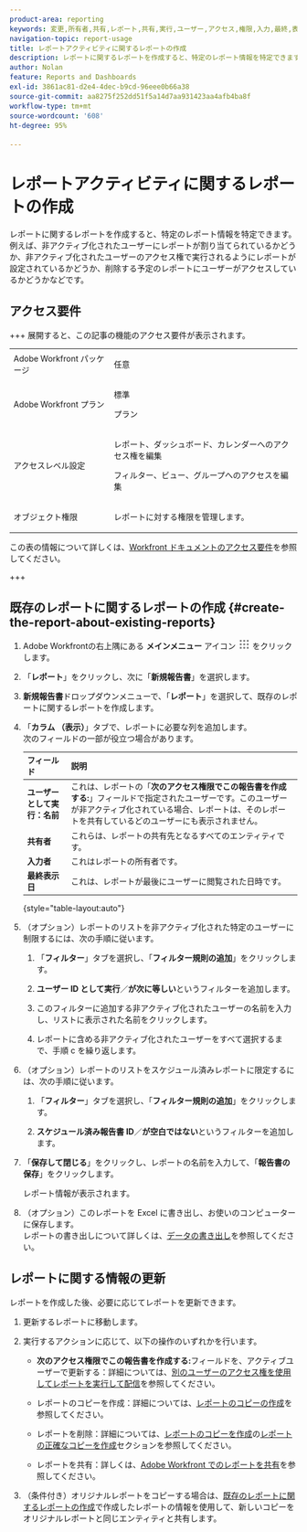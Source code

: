 ```yaml
---
product-area: reporting
keywords: 変更,所有者,共有,レポート,共有,実行,ユーザー,アクセス,権限,入力,最終,表示,日付,レポート,アクティビティ
navigation-topic: report-usage
title: レポートアクティビティに関するレポートの作成
description: レポートに関するレポートを作成すると、特定のレポート情報を特定できます。例えば、非アクティブ化されたユーザーにレポートが割り当てられているかどうか、非アクティブ化されたユーザーのアクセス権で実行されるようにレポートが設定されているかどうか、削除する予定のレポートにユーザーがアクセスしているかどうかなどです。
author: Nolan
feature: Reports and Dashboards
exl-id: 3861ac81-d2e4-4dec-b9cd-96eee0b66a38
source-git-commit: aa8275f252dd51f5a14d7aa931423aa4afb4ba8f
workflow-type: tm+mt
source-wordcount: '608'
ht-degree: 95%

---
```


# レポートアクティビティに関するレポートの作成

レポートに関するレポートを作成すると、特定のレポート情報を特定できます。例えば、非アクティブ化されたユーザーにレポートが割り当てられているかどうか、非アクティブ化されたユーザーのアクセス権で実行されるようにレポートが設定されているかどうか、削除する予定のレポートにユーザーがアクセスしているかどうかなどです。

## アクセス要件

+++ 展開すると、この記事の機能のアクセス要件が表示されます。 

<table style="table-layout:auto"> 
 <col> 
 <col> 
 <tbody> 
  <tr> 
   <td role="rowheader">Adobe Workfront パッケージ</td> 
   <td> <p>任意</p> </td> 
  </tr> 
  <tr> 
   <td role="rowheader">Adobe Workfront プラン</td> 
   <td> 
   <p>標準</p>
   <p>プラン </p> </td> 
  </tr> 
  <tr> 
   <td role="rowheader">アクセスレベル設定</td> 
   <td> <p>レポート、ダッシュボード、カレンダーへのアクセス権を編集</p> <p>フィルター、ビュー、グループへのアクセスを編集</p></td> 
  </tr> 
  <tr> 
   <td role="rowheader">オブジェクト権限</td> 
   <td> <p>レポートに対する権限を管理します。</p></td> 
  </tr> 
 </tbody> 
</table>

この表の情報について詳しくは、[Workfront ドキュメントのアクセス要件](/help/quicksilver/administration-and-setup/add-users/access-levels-and-object-permissions/access-level-requirements-in-documentation.md)を参照してください。

+++

## 既存のレポートに関するレポートの作成 {#create-the-report-about-existing-reports}

1. Adobe Workfrontの右上隅にある **メインメニュー** アイコン ![&#x200B; メインメニューアイコン &#x200B;](assets/main-menu-icon.png) をクリックします。
1. 「**レポート**」をクリックし、次に「**新規報告書**」を選択します。
1. **新規報告書**&#x200B;ドロップダウンメニューで、「**レポート**」を選択して、既存のレポートに関するレポートを作成します。

1. 「**カラム （表示）**」タブで、レポートに必要な列を追加します。\
   次のフィールドの一部が役立つ場合があります。

   | フィールド | 説明 |
   |---|---|
   | **ユーザーとして実行：名前** | これは、レポートの「**次のアクセス権限でこの報告書を作成する:**」フィールドで指定されたユーザーです。このユーザーが非アクティブ化されている場合、レポートは、そのレポートを共有しているどのユーザーにも表示されません。 |
   | **共有者** | これらは、レポートの共有先となるすべてのエンティティです。 |
   | **入力者** | これはレポートの所有者です。 |
   | **最終表示日** | これは、レポートが最後にユーザーに閲覧された日時です。 |

   {style="table-layout:auto"}

1. （オプション）レポートのリストを非アクティブ化された特定のユーザーに制限するには、次の手順に従います。

   1. 「**フィルター**」タブを選択し、「**フィルター規則の追加**」をクリックします。

   1. **ユーザー ID として実行**／**が次に等しい**&#x200B;というフィルターを追加します。

   1. このフィルターに追加する非アクティブ化されたユーザーの名前を入力し、リストに表示された名前をクリックします。
   1. レポートに含める非アクティブ化されたユーザーをすべて選択するまで、手順 c を繰り返します。

1. （オプション）レポートのリストをスケジュール済みレポートに限定するには、次の手順に従います。

   1. 「**フィルター**」タブを選択し、「**フィルター規則の追加**」をクリックします。

   1. **スケジュール済み報告書 ID**／**が空白ではない**&#x200B;というフィルターを追加します。

1. 「**保存して閉じる**」をクリックし、レポートの名前を入力して、「**報告書の保存**」をクリックします。

   レポート情報が表示されます。

1. （オプション）このレポートを Excel に書き出し、お使いのコンピューターに保存します。\
   レポートの書き出しについて詳しくは、[データの書き出し](../../../reports-and-dashboards/reports/creating-and-managing-reports/export-data.md)を参照してください。

## レポートに関する情報の更新

レポートを作成した後、必要に応じてレポートを更新できます。

1. 更新するレポートに移動します。
1. 実行するアクションに応じて、以下の操作のいずれかを行います。

   * **次のアクセス権限でこの報告書を作成する:**&#x200B;フィールドを、アクティブユーザーで更新する：詳細については、[別のユーザーのアクセス権を使用してレポートを実行して配信](../../../reports-and-dashboards/reports/creating-and-managing-reports/run-deliver-report-access-rights-another-user.md)を参照してください。

   * レポートのコピーを作成：詳細については、[レポートのコピーの作成](../../../reports-and-dashboards/reports/creating-and-managing-reports/create-copy-report.md)を参照してください。
   * レポートを削除：詳細については、[レポートのコピーを作成](../../../reports-and-dashboards/reports/creating-and-managing-reports/create-copy-report.md)の[レポートの正確なコピーを作成](../../../reports-and-dashboards/reports/creating-and-managing-reports/create-copy-report.md#update2)セクションを参照してください。

   * レポートを共有：詳しくは、[Adobe Workfront でのレポートを共有](../../../reports-and-dashboards/reports/creating-and-managing-reports/share-report.md)を参照してください。

1. （条件付き）オリジナルレポートをコピーする場合は、[既存のレポートに関するレポートの作成](#create-the-report-about-existing-reports)で作成したレポートの情報を使用して、新しいコピーをオリジナルレポートと同じエンティティと共有します。
